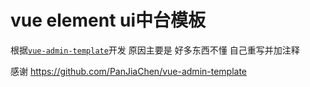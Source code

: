 # vue element ui中台模板
根据[`vue-admin-template`](https://github.com/PanJiaChen/vue-admin-template)开发
原因主要是 好多东西不懂 自己重写并加注释

感谢 https://github.com/PanJiaChen/vue-admin-template